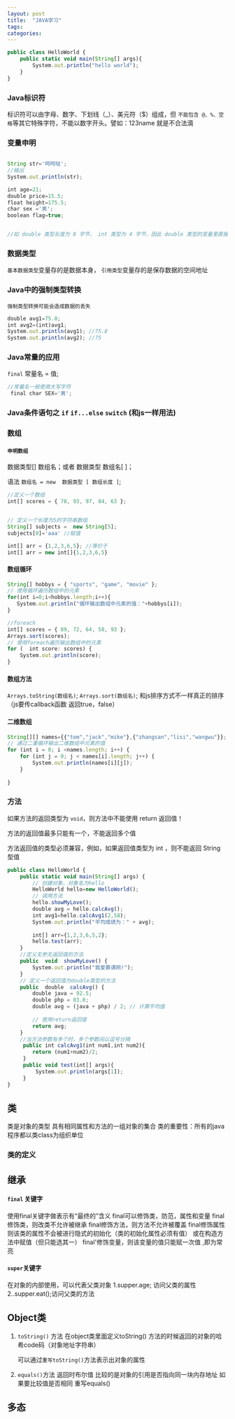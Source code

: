 ```yaml
---
layout: post
title:  "JAVA学习"
tags:
categories:
---
```


```javascript
public class HelloWorld {
    public static void main(String[] args){
		System.out.println("hello world");
	}
}
```

###  Java标识符
标识符可以由字母、数字、下划线（_）、美元符（$）组成，但 `不能包含 @、%、空格`等其它特殊字符，不能以数字开头。譬如：123name 就是不合法滴

### 变量申明
```javascript

String str='呵呵哒';
//输出 
System.out.println(str);

int age=21;
double price=15.5;
float height=175.5;
char sex ='男';
boolean flag=true;


//如 double 类型长度为 8 字节， int 类型为 4 字节，因此 double 类型的变量里直接可以存放 int 类型的数据，但反过来就不可以了
```
### 数据类型
`基本数据类型`变量存的是数据本身，
`引用类型`变量存的是保存数据的空间地址

### Java中的强制类型转换
`强制类型转换可能会造成数据的丢失`
```javascript
double avg1=75.8;
int avg2=(int)avg1;
System.out.println(avg1); //75.8
System.out.println(avg2); //75
```

###  Java常量的应用
`final` 常量名 = 值;
```javascript
//常量名一般使用大写字符
 final char SEX='男';
```

### Java条件语句之 `if`    `if...else`  `switch` (和js一样用法)



### 数组
#### `申明数组` 
 数据类型[] 数组名；或者   数据类型 数组名[ ]；
 
 语法  `数组名 = new  数据类型 [ 数组长度 ]`;
```javascript
//定义一个数组
int[] scores = { 78, 93, 97, 84, 63 };


// 定义一个长度为5的字符串数组
String[] subjects =  new String[5];
subjects[0]='aaa' //赋值

int[] arr = {1,2,3,6,5}; //等价于
int[] arr = new int[]{1,2,3,6,5}

```
#### 数组循环
```javascript
String[] hobbys = { "sports", "game", "movie" };	
// 使用循环遍历数组中的元素
for(int i=0;i<hobbys.length;i++){
   System.out.println("循环输出数组中元素的值："+hobbys[i]);
}

//foreach
int[] scores = { 89, 72, 64, 58, 93 };
Arrays.sort(scores); 
// 使用foreach遍历输出数组中的元素
for (  int score: scores) {
    System.out.println(score);
}

```
####  数组方法
`Arrays.toString(数组名)`;
`Arrays.sort(数组名)`; 和js排序方式不一样真正的排序（js要传callback函数 返回true，false）

####  二维数组
```javascript
String[][] names={{"tom","jack","mike"},{"zhangsan","lisi","wangwu"}};
// 通过二重循环输出二维数组中元素的值
for (int i = 0; i <names.length; i++) {
    for (int j = 0; j < names[i].length; j++) {
        System.out.println(names[i][j]);
    }
    
}
```
### 方法
 如果方法的返回类型为 `void`，则方法中不能使用 return 返回值！
 
 方法的返回值最多只能有一个，不能返回多个值
 
 方法返回值的类型必须兼容，例如，如果返回值类型为 int ，则不能返回 String 型值
```javascript
public class HelloWorld {
    public static void main(String[] args) {
        // 创建对象，对象名为hello
        HelloWorld hello=new HelloWorld();
        // 调用方法
        hello.showMyLove(); 
        double avg = hello.calcAvg();
        int avg1=hello.calcAvg1(2,58);
        System.out.println("平均成绩为：" + avg);
        
        int[] arr={1,2,3,6,5,2};
        hello.test(arr);
    }
    //定义无参无返回值的方法
	public  void  showMyLove() {
		System.out.println("我爱慕课网!");
	}
	// 定义一个返回值为double类型的方法
    public  double  calcAvg() {
        double java = 92.5;
        double php = 83.0;
        double avg = (java + php) / 2; // 计算平均值
        
        // 使用return返回值
        return avg;
    }
    //当方法参数有多个时，多个参数间以逗号分隔
     public int calcAvg1(int num1,int num2){
        return (num1+num2)/2;
     }
     public void test(int[] args){
         System.out.println(args[1]);
     }
}

```

## 类

类是对象的类型
具有相同属性和方法的一组对象的集合
类的重要性：所有的java程序都以类class为组织单位
### 类的定义

## 继承

#### `final` 关键字
使用final关键字做表示有“最终的”含义
final可以修饰类，防范，属性和变量
final 修饰类，则改类不允许被继承
final修饰方法，则方法不允许被覆盖
final修饰属性
   则该类的属性不会被进行隐式的初始化（类的初始化属性必须有值）
   或在构造方法中赋值（但只能选其一）
final'修饰变量，则该变量的值只能赋一次值 ,即为常亮

#### `super`关键字
在对象的内部使用，可以代表父类对象
1.supper.age; 访问父类的属性
2..supper.eat();访问父类的方法

##  Object类
1. `toString()` 方法
   在object类里面定义toString() 方法的时候返回的对象的哈希code码（对象地址字符串）
   
   可以通过`重写toString()`方法表示出对象的属性
2. `equals()`方法 返回时布尔值
   比较的是对象的引用是否指向同一块内存地址
   如果要比较值是否相同  重写equals() 
   
   
## 多态
   